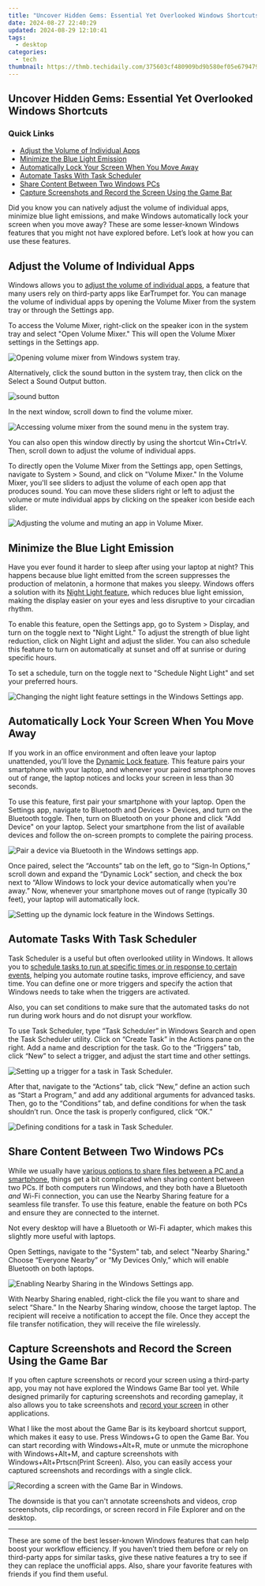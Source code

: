 ```yaml
---
title: "Uncover Hidden Gems: Essential Yet Overlooked Windows Shortcuts"
date: 2024-08-27 22:40:29
updated: 2024-08-29 12:10:41
tags:
  - desktop
categories:
  - tech
thumbnail: https://thmb.techidaily.com/375603cf480909bd9b580ef05e67947950bbf1e13a9fad029c088861e5549a8a.jpg
---
```


## Uncover Hidden Gems: Essential Yet Overlooked Windows Shortcuts

### Quick Links

* [Adjust the Volume of Individual Apps](https://extra-hints.techidaily.com/in-2024-budget-friendly-tips-for-acquiring-high-end-gopros/)
* [Minimize the Blue Light Emission](https://facebook.techidaily.com/tips-to-skyrocket-likes-and-share-ratio-in-fb-groups/)
* [Automatically Lock Your Screen When You Move Away](https://screen-mirroring-recording.techidaily.com/updated-2024-approved-professional-gamers-toolkit-advanced-recording-tactics/)
* [Automate Tasks With Task Scheduler](https://visual-screen-recording.techidaily.com/new-2024-approved-streamlined-techniques-for-efficient-apple-screenshots/)
* [Share Content Between Two Windows PCs](https://win-howtos.techidaily.com/quick-solutions-resolving-sluggish-keyboard-reactions-instantly/)
* [Capture Screenshots and Record the Screen Using the Game Bar](https://blog-min.techidaily.com/4-ways-to-transfer-music-from-infinix-hot-30i-to-iphone-drfone-by-drfone-transfer-from-android-transfer-from-android/)

 Did you know you can natively adjust the volume of individual apps, minimize blue light emissions, and make Windows automatically lock your screen when you move away? These are some lesser-known Windows features that you might not have explored before. Let’s look at how you can use these features.

##  Adjust the Volume of Individual Apps

 Windows allows you to [adjust the volume of individual apps](https://youtube-data.techidaily.com/24517605-new-2024-approved-buy-subscribers-wisely-watch-your-numbers-soar/), a feature that many users rely on third-party apps like EarTrumpet for. You can manage the volume of individual apps by opening the Volume Mixer from the system tray or through the Settings app.

 To access the Volume Mixer, right-click on the speaker icon in the system tray and select "Open Volume Mixer." This will open the Volume Mixer settings in the Settings app.

![Opening volume mixer from Windows system tray.](https://static1.howtogeekimages.com/wordpress/wp-content/uploads/2024/07/1-opening-volume-mixer-from-windows-system-tray.jpg) 

 Alternatively, click the sound button in the system tray, then click on the Select a Sound Output button.

![sound button](https://static1.howtogeekimages.com/wordpress/wp-content/uploads/2024/07/sound-button.png) 

 In the next window, scroll down to find the volume mixer.

![Accessing volume mixer from the sound menu in the system tray.](https://static1.howtogeekimages.com/wordpress/wp-content/uploads/2024/07/accessing-volume-mixer-from-the-sound-menu-in-the-system-tray.jpg) 

 You can also open this window directly by using the shortcut Win+Ctrl+V. Then, scroll down to adjust the volume of individual apps.

 To directly open the Volume Mixer from the Settings app, open Settings, navigate to System > Sound, and click on "Volume Mixer." In the Volume Mixer, you'll see sliders to adjust the volume of each open app that produces sound. You can move these sliders right or left to adjust the volume or mute individual apps by clicking on the speaker icon beside each slider.

![Adjusting the volume and muting an app in Volume Mixer.](https://static1.howtogeekimages.com/wordpress/wp-content/uploads/2024/07/2-adjusting-the-volume-and-muting-an-app-in-volume-mixer.jpg) 

##  Minimize the Blue Light Emission

 Have you ever found it harder to sleep after using your laptop at night? This happens because blue light emitted from the screen suppresses the production of melatonin, a hormone that makes you sleepy. Windows offers a solution with its [Night Light feature](https://buynow-tips.techidaily.com/get-ready-to-roll-with-the-revolutionary-dash-from-wonder-workshop-our-complete-analysis/), which reduces blue light emission, making the display easier on your eyes and less disruptive to your circadian rhythm.

 To enable this feature, open the Settings app, go to System > Display, and turn on the toggle next to "Night Light." To adjust the strength of blue light reduction, click on Night Light and adjust the slider. You can also schedule this feature to turn on automatically at sunset and off at sunrise or during specific hours.

 To set a schedule, turn on the toggle next to "Schedule Night Light" and set your preferred hours.

![Changing the night light feature settings in the Windows Settings app.](https://static1.howtogeekimages.com/wordpress/wp-content/uploads/2024/07/3-changing-the-night-light-feature-settings-in-the-windows-settings-app.jpg) 

##  Automatically Lock Your Screen When You Move Away

 If you work in an office environment and often leave your laptop unattended, you’ll love the [Dynamic Lock feature](https://extra-lessons.techidaily.com/a-critical-look-at-huawei-p10-for-photography-enthusiasts-for-2024/). This feature pairs your smartphone with your laptop, and whenever your paired smartphone moves out of range, the laptop notices and locks your screen in less than 30 seconds.

 To use this feature, first pair your smartphone with your laptop. Open the Settings app, navigate to Bluetooth and Devices > Devices, and turn on the Bluetooth toggle. Then, turn on Bluetooth on your phone and click "Add Device" on your laptop. Select your smartphone from the list of available devices and follow the on-screen prompts to complete the pairing process.

![Pair a device via Bluetooth in the Windows settings app.](https://static1.howtogeekimages.com/wordpress/wp-content/uploads/2024/07/4-pair-a-device-via-bluetooth-in-the-windows-settings-app.jpg) 

 Once paired, select the “Accounts” tab on the left, go to “Sign-In Options,” scroll down and expand the “Dynamic Lock” section, and check the box next to “Allow Windows to lock your device automatically when you're away.” Now, whenever your smartphone moves out of range (typically 30 feet), your laptop will automatically lock.

![Setting up the dynamic lock feature in the Windows Settings.](https://static1.howtogeekimages.com/wordpress/wp-content/uploads/2024/07/5-setting-up-the-dynamic-lock-feature-in-the-windows-settings.jpg) 

##  Automate Tasks With Task Scheduler

 Task Scheduler is a useful but often overlooked utility in Windows. It allows you to [schedule tasks to run at specific times or in response to certain events](https://fox-direct.techidaily.com/updated-banish-the-chaos-strategies-to-refine-overwhelming-tiktok-drafts/), helping you automate routine tasks, improve efficiency, and save time. You can define one or more triggers and specify the action that Windows needs to take when the triggers are activated.

 Also, you can set conditions to make sure that the automated tasks do not run during work hours and do not disrupt your workflow.

 To use Task Scheduler, type “Task Scheduler” in Windows Search and open the Task Scheduler utility. Click on “Create Task” in the Actions pane on the right. Add a name and description for the task. Go to the “Triggers” tab, click “New” to select a trigger, and adjust the start time and other settings.

![Setting up a trigger for a task in Task Scheduler.](https://static1.howtogeekimages.com/wordpress/wp-content/uploads/2024/07/6-setting-up-a-trigger-for-a-task-in-task-scheduler.jpg) 

 After that, navigate to the “Actions” tab, click “New,” define an action such as “Start a Program,” and add any additional arguments for advanced tasks. Then, go to the “Conditions” tab, and define conditions for when the task shouldn’t run. Once the task is properly configured, click “OK.”

![Defining conditions for a task in Task Scheduler.](https://static1.howtogeekimages.com/wordpress/wp-content/uploads/2024/07/7-defining-conditions-for-a-task-in-task-scheduler.jpg) 

##  Share Content Between Two Windows PCs

 While we usually have [various options to share files between a PC and a smartphone](https://on-screen-recording.techidaily.com/new-in-2024-home-sweet-habitat-6-basic-mc-dwellings-demystified/), things get a bit complicated when sharing content between two PCs. If both computers run Windows, and they both have a Bluetooth _and_ Wi-Fi connection, you can use the Nearby Sharing feature for a seamless file transfer. To use this feature, enable the feature on both PCs and ensure they are connected to the internet.

 Not every desktop will have a Bluetooth or Wi-Fi adapter, which makes this slightly more useful with laptops.

 Open Settings, navigate to the "System" tab, and select "Nearby Sharing." Choose “Everyone Nearby” or “My Devices Only,” which will enable Bluetooth on both laptops.

![Enabling Nearby Sharing in the Windows Settings app.](https://static1.howtogeekimages.com/wordpress/wp-content/uploads/2024/07/8-enabling-nearby-sharing-in-the-windows-settings-app.jpg) 

 With Nearby Sharing enabled, right-click the file you want to share and select “Share.” In the Nearby Sharing window, choose the target laptop. The recipient will receive a notification to accept the file. Once they accept the file transfer notification, they will receive the file wirelessly.

##  Capture Screenshots and Record the Screen Using the Game Bar

 If you often capture screenshots or record your screen using a third-party app, you may not have explored the Windows Game Bar tool yet. While designed primarily for capturing screenshots and recording gameplay, it also allows you to take screenshots and [record your screen](https://extra-resources.techidaily.com/saga-storytellers-syndicate-quintessential-quartet/) in other applications.

 What I like the most about the Game Bar is its keyboard shortcut support, which makes it easy to use. Press Windows+G to open the Game Bar. You can start recording with Windows+Alt+R, mute or unmute the microphone with Windows+Alt+M, and capture screenshots with Windows+Alt+Prtscn(Print Screen). Also, you can easily access your captured screenshots and recordings with a single click.

![Recording a screen with the Game Bar in Windows.](https://static1.howtogeekimages.com/wordpress/wp-content/uploads/2024/07/9-recording-a-screen-with-the-game-bar-in-windows.jpg) 

 The downside is that you can't annotate screenshots and videos, crop screenshots, clip recordings, or screen record in File Explorer and on the desktop.

---

 These are some of the best lesser-known Windows features that can help boost your workflow efficiency. If you haven’t tried them before or rely on third-party apps for similar tasks, give these native features a try to see if they can replace the unofficial apps. Also, share your favorite features with friends if you find them useful.

<ins class="adsbygoogle"
     style="display:block"
     data-ad-format="autorelaxed"
     data-ad-client="ca-pub-7571918770474297"
     data-ad-slot="1223367746"></ins>



<ins class="adsbygoogle"
     style="display:block"
     data-ad-client="ca-pub-7571918770474297"
     data-ad-slot="8358498916"
     data-ad-format="auto"
     data-full-width-responsive="true"></ins>

